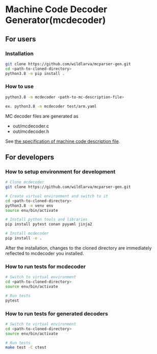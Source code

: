 # Machine Code Decoder Generator(mcdecoder)

## For users

### Installation

```bash
git clone https://github.com/wildlarva/mcparser-gen.git
cd <path-to-cloned-directory>
python3.8 -m pip install .
```

### How to use

```bash
python3.8 -m mcdecoder <path-to-mc-description-file>

ex. python3.8 -m mcdecoder test/arm.yaml
```

MC decoder files are generated as

* out/mcdecoder.c
* out/mcdecoder.h

See [the specification of machine code description file](doc/mc_desc_spec.yaml).

## For developers

### How to setup environment for development

```bash
# Clone mcdecoder
git clone https://github.com/wildlarva/mcparser-gen.git

# Create virtual environment and switch to it
cd <path-to-cloned-directory>
python3.8 -m venv env
source env/bin/activate

# Install python tools and libraries
pip install pytest conan pyyaml jinja2

# Install mcdecoder
pip install -e .
```

After the installation, changes to the cloned directory are immediately reflected to mcdecoder you installed.

### How to run tests for mcdecoder

```bash
# Switch to virtual environment
cd <path-to-cloned-directory>
source env/bin/activate

# Run tests
pytest
```

### How to run tests for generated decoders

```bash
# Switch to virtual environment
cd <path-to-cloned-directory>
source env/bin/activate

# Run tests
make test -C ctest
```
